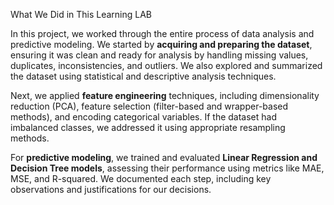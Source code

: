

 What We Did in This Learning LAB  

In this project, we worked through the entire process of data analysis and predictive modeling. We started by **acquiring and preparing the dataset**, ensuring it was clean and ready for analysis by handling missing values, duplicates, inconsistencies, and outliers. We also explored and summarized the dataset using statistical and descriptive analysis techniques.  

Next, we applied **feature engineering** techniques, including dimensionality reduction (PCA), feature selection (filter-based and wrapper-based methods), and encoding categorical variables. If the dataset had imbalanced classes, we addressed it using appropriate resampling methods.  

For **predictive modeling**, we trained and evaluated **Linear Regression and Decision Tree models**, assessing their performance using metrics like MAE, MSE, and R-squared. We documented each step, including key observations and justifications for our decisions.  
